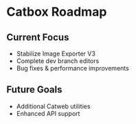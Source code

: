 # Catbox Roadmap

## Current Focus
- Stabilize Image Exporter V3
- Complete dev branch editors
- Bug fixes & performance improvements

## Future Goals
- Additional Catweb utilities
- Enhanced API support
